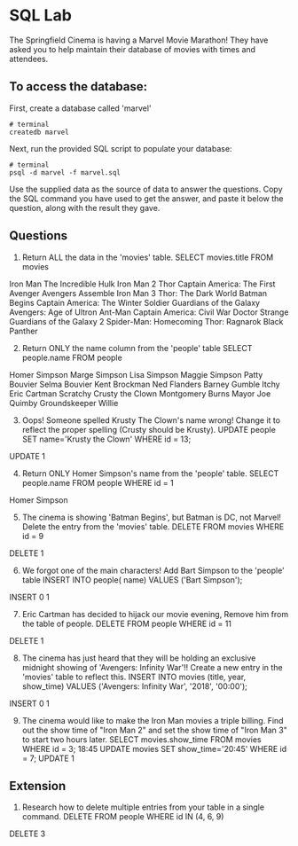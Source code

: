 # SQL Lab

The Springfield Cinema is having a Marvel Movie Marathon! They have asked you to help maintain their database of movies with times and attendees.

## To access the database:

First, create a database called 'marvel'

```
# terminal
createdb marvel
```

Next, run the provided SQL script to populate your database:

```
# terminal
psql -d marvel -f marvel.sql
```

Use the supplied data as the source of data to answer the questions. Copy the SQL command you have used to get the answer, and paste it below the question, along with the result they gave.

## Questions

1.  Return ALL the data in the 'movies' table.
SELECT movies.title FROM movies

Iron Man
The Incredible Hulk
Iron Man 2
Thor
Captain America: The First Avenger
Avengers Assemble
Iron Man 3
Thor: The Dark World
Batman Begins
Captain America: The Winter Soldier
Guardians of the Galaxy
Avengers: Age of Ultron
Ant-Man
Captain America: Civil War
Doctor Strange
Guardians of the Galaxy 2
Spider-Man: Homecoming
Thor: Ragnarok
Black Panther

2.  Return ONLY the name column from the 'people' table
SELECT people.name FROM people

Homer Simpson
Marge Simpson
Lisa Simpson
Maggie Simpson
Patty Bouvier
Selma Bouvier
Kent Brockman
Ned Flanders
Barney Gumble
Itchy
Eric Cartman
Scratchy
Crusty the Clown
Montgomery Burns
Mayor Joe Quimby
Groundskeeper Willie

3.  Oops! Someone spelled Krusty The Clown's name wrong! Change it to reflect the proper spelling (Crusty should be Krusty).
UPDATE people
SET name='Krusty the Clown'
WHERE id = 13;

UPDATE 1

4.  Return ONLY Homer Simpson's name from the 'people' table.
SELECT people.name FROM people WHERE id = 1

Homer Simpson

5.  The cinema is showing 'Batman Begins', but Batman is DC, not Marvel! Delete the entry from the 'movies' table.
DELETE FROM movies
WHERE id = 9

DELETE 1

6.  We forgot one of the main characters! Add Bart Simpson to the 'people' table
INSERT INTO people( name)
VALUES ('Bart Simpson');

INSERT 0 1

7.  Eric Cartman has decided to hijack our movie evening, Remove him from the table of people.
DELETE FROM people
WHERE id = 11

DELETE 1

8.  The cinema has just heard that they will be holding an exclusive midnight showing of 'Avengers: Infinity War'!! Create a new entry in the 'movies' table to reflect this.
INSERT INTO movies (title, year, show_time)
VALUES ('Avengers: Infinity War', '2018', '00:00');

INSERT 0 1

9.  The cinema would like to make the Iron Man movies a triple billing. Find out the show time of "Iron Man 2" and set the show time of "Iron Man 3" to start two hours later.
SELECT movies.show_time FROM movies WHERE id = 3;
18:45
UPDATE movies
SET show_time='20:45'
WHERE id = 7;
UPDATE 1

## Extension

1.  Research how to delete multiple entries from your table in a single command.
DELETE FROM people
WHERE id IN (4, 6, 9)

DELETE 3
